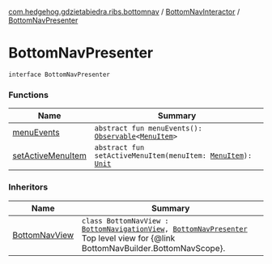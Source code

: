 [com.hedgehog.gdzietabiedra.ribs.bottomnav](../../index.md) / [BottomNavInteractor](../index.md) / [BottomNavPresenter](./index.md)

# BottomNavPresenter

`interface BottomNavPresenter`

### Functions

| Name | Summary |
|---|---|
| [menuEvents](menu-events.md) | `abstract fun menuEvents(): `[`Observable`](http://reactivex.io/RxJava/javadoc/io/reactivex/Observable.html)`<`[`MenuItem`](../../-menu-item/index.md)`>` |
| [setActiveMenuItem](set-active-menu-item.md) | `abstract fun setActiveMenuItem(menuItem: `[`MenuItem`](../../-menu-item/index.md)`): `[`Unit`](https://kotlinlang.org/api/latest/jvm/stdlib/kotlin/-unit/index.html) |

### Inheritors

| Name | Summary |
|---|---|
| [BottomNavView](../../-bottom-nav-view/index.md) | `class BottomNavView : `[`BottomNavigationView`](https://developer.android.com/reference/android/support/design/widget/BottomNavigationView.html)`, `[`BottomNavPresenter`](./index.md)<br>Top level view for {@link BottomNavBuilder.BottomNavScope}. |
